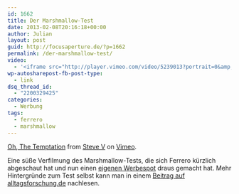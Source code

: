 ```yaml
---
id: 1662
title: Der Marshmallow-Test
date: 2013-02-08T20:16:18+00:00
author: Julian
layout: post
guid: http://focusaperture.de/?p=1662
permalink: /der-marshmallow-test/
video:
  - '<iframe src="http://player.vimeo.com/video/5239013?portrait=0&amp;color=3366cc" width="800" height="450" frameborder="0" webkitAllowFullScreen mozallowfullscreen allowFullScreen></iframe> <p><a href="http://vimeo.com/5239013">Oh, The Temptation</a> from <a href="http://vimeo.com/stevevanderheide">Steve V</a> on <a href="http://vimeo.com">Vimeo</a>.</p>'
wp-autosharepost-fb-post-type:
  - link
dsq_thread_id:
  - "2200329425"
categories:
  - Werbung
tags:
  - ferrero
  - marshmallow
---
```

[Oh, The Temptation](http://vimeo.com/5239013) from [Steve V](http://vimeo.com/stevevanderheide) on [Vimeo](http://vimeo.com).

Eine süße Verfilmung des Marshmallow-Tests, die sich Ferrero kürzlich abgeschaut hat und nun einen <a href="http://www.kinderueberraschung.de/#/hollywood-turm/tv-spot_anschauen" target="_blank">eigenen Werbespot</a> draus gemacht hat. Mehr Hintergründe zum Test selbst kann man in einem <a href="http://www.alltagsforschung.de/marshmallow-test-reloaded-unsere-willenskraft-bleibt-lebenslang-gleich/" target="_blank">Beitrag auf alltagsforschung.de</a> nachlesen.